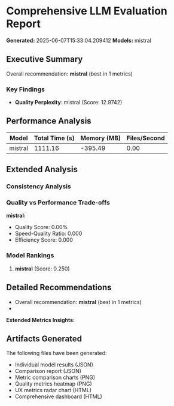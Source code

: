 # Comprehensive LLM Evaluation Report
**Generated:** 2025-06-07T15:33:04.209412
**Models:** mistral

## Executive Summary

Overall recommendation: **mistral** (best in 1 metrics)

### Key Findings

- **Quality Perplexity**: mistral (Score: 12.9742)

## Performance Analysis

| Model | Total Time (s) | Memory (MB) | Files/Second |
|-------|----------------|-------------|--------------|
| mistral | 1111.16 | -395.49 | 0.00 |

## Extended Analysis

### Consistency Analysis

### Quality vs Performance Trade-offs

**mistral:**
- Quality Score: 0.00%
- Speed-Quality Ratio: 0.000
- Efficiency Score: 0.000

### Model Rankings

1. **mistral** (Score: 0.250)

## Detailed Recommendations

- Overall recommendation: **mistral** (best in 1 metrics)
- 
**Extended Metrics Insights:**

## Artifacts Generated

The following files have been generated:
- Individual model results (JSON)
- Comparison report (JSON)
- Metric comparison charts (PNG)
- Quality metrics heatmap (PNG)
- UX metrics radar chart (HTML)
- Comprehensive dashboard (HTML)
